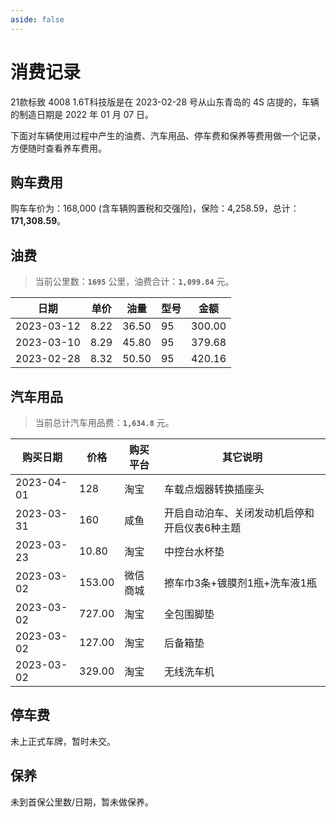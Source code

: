 ```yaml
---
aside: false
---
```


# 消费记录

21款标致 4008 1.6T科技版是在 2023-02-28 号从山东青岛的 4S 店提的，车辆的制造日期是 2022 年 01 月 07 日。

下面对车辆使用过程中产生的油费、汽车用品、停车费和保养等费用做一个记录，方便随时查看养车费用。

## 购车费用

购车车价为：168,000 (含车辆购置税和交强险)，保险：4,258.59，总计：**171,308.59**。

## 油费

> 当前公里数：**`1695`** 公里，油费合计：**`1,099.84`** 元。
> <!-- 300.00 + 379.68 + 420.16 = 1,099.84 -->

| 日期         | 单价   | 油量    | 型号  | 金额     |
|------------|------|-------|-----|--------|
| 2023-03-12 | 8.22 | 36.50 | 95  | 300.00 |
| 2023-03-10 | 8.29 | 45.80 | 95  | 379.68 |
| 2023-02-28 | 8.32 | 50.50 | 95  | 420.16 |

## 汽车用品

> 当前总计汽车用品费：**`1,634.8`** 元。
> <!-- 10.80 + 153.00 + 727.00 + 127.00 + 329.00 + 160 + 128 = 1,634.8 -->

| 购买日期 | 价格 | 购买平台 | 其它说明 |
|------------|--------|--|-------------------|
| 2023-04-01 | 128 | 淘宝 | 车载点烟器转换插座头 |
| 2023-03-31 | 160 | 咸鱼 | 开启自动泊车、关闭发动机启停和开启仪表6种主题 |
| 2023-03-23 | 10.80 | 淘宝 | 中控台水杯垫 |
| 2023-03-02 | 153.00 | 微信商城 | 擦车巾3条+镀膜剂1瓶+洗车液1瓶 |
| 2023-03-02 | 727.00 | 淘宝 | 全包围脚垫 |
| 2023-03-02 | 127.00 | 淘宝 | 后备箱垫 |
| 2023-03-02 | 329.00 | 淘宝 | 无线洗车机 |

## 停车费

未上正式车牌，暂时未交。

## 保养

未到首保公里数/日期，暂未做保养。